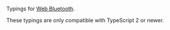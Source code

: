 Typings for [Web Bluetooth](https://webbluetoothcg.github.io/web-bluetooth/).

These typings are only compatible with TypeScript 2 or newer.
